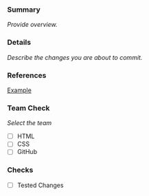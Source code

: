 ### Summary
_Provide overview._

### Details
_Describe the changes you are about to commit._

### References
[Example](https://www.google.com)

### Team Check
_Select the team_
- [ ] HTML
- [ ] CSS
- [ ] GitHub

### Checks
- [ ] Tested Changes
